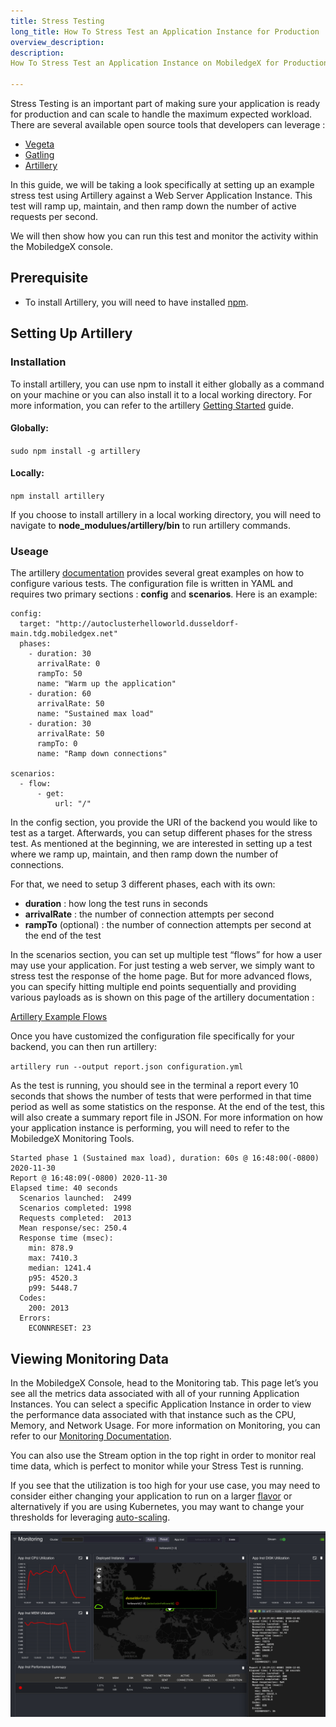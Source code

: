 ```yaml
---
title: Stress Testing
long_title: How To Stress Test an Application Instance for Production
overview_description:
description:
How To Stress Test an Application Instance on MobiledgeX for Production Deployments

---
```


Stress Testing is an important part of making sure your application is ready for production and can scale to handle the maximum expected workload. There are several available open source tools that developers can leverage :

- [Vegeta](https://github.com/tsenart/vegeta)
- [Gatling](https://gatling.io/)
- [Artillery](https://artillery.io/)

In this guide, we will be taking a look specifically at setting up an example stress test using Artillery against a Web Server Application Instance. This test will ramp up, maintain, and then ramp down the number of active requests per second.

We will then show how you can run this test and monitor the activity within the MobiledgeX console.

## Prerequisite

- To install Artillery, you will need to have installed [npm](https://www.npmjs.com/).

## Setting Up Artillery

### Installation

To install artillery, you can use npm to install it either globally as a command on your machine or you can also install it to a local working directory. For more information, you can refer to the artillery [Getting Started](https://artillery.io/docs/guides/getting-started/installing-artillery.html#System-requirements) guide.

#### Globally:

`sudo npm install -g artillery`

#### Locally:

`npm install artillery`

If you choose to install artillery in a local working directory, you will need to navigate to **node_modulues/artillery/bin** to run artillery commands.

### Useage

The artillery [documentation](https://artillery.io/docs/guides/guides/test-script-reference.html#Overview) provides several great examples on how to configure various tests. The configuration file is written in YAML and requires two primary sections : **config** and **scenarios**. Here is an example:

```
config:
  target: "http://autoclusterhelloworld.dusseldorf-main.tdg.mobiledgex.net"
  phases:
    - duration: 30
      arrivalRate: 0
      rampTo: 50
      name: "Warm up the application"
    - duration: 60
      arrivalRate: 50
      name: "Sustained max load"
    - duration: 30
      arrivalRate: 50
      rampTo: 0
      name: "Ramp down connections"

scenarios:
  - flow:
      - get:
          url: "/"

```

In the config section, you provide the URI of the backend you would like to test as a target. Afterwards, you can setup different phases for the stress test. As mentioned at the beginning, we are interested in setting up a test where we ramp up, maintain, and then ramp down the number of connections.

For that, we need to setup 3 different phases, each with its own:

- **duration** : how long the test runs in seconds
- **arrivalRate** : the number of connection attempts per second
- **rampTo** (optional) : the number of connection attempts per second at the end of the test

In the scenarios section, you can set up multiple test “flows” for how a user may use your application. For just testing a web server, we simply want to stress test the response of the home page. But for more advanced flows, you can specify hitting multiple end points sequentially and providing various payloads as is shown on this page of the artillery documentation :

[Artillery Example Flows](https://artillery.io/docs/guides/getting-started/core-concepts.html#Putting-it-all-together)

Once you have customized the configuration file specifically for your backend, you can then run artillery:

`artillery run --output report.json configuration.yml`

As the test is running, you should see in the terminal a report every 10 seconds that shows the number of tests that were performed in that time period as well as some statistics on the response. At the end of the test, this will also create a summary report file in JSON. For more information on how your application instance is performing, you will need to refer to the MobiledgeX Monitoring Tools.

```
Started phase 1 (Sustained max load), duration: 60s @ 16:48:00(-0800) 2020-11-30
Report @ 16:48:09(-0800) 2020-11-30
Elapsed time: 40 seconds
  Scenarios launched:  2499
  Scenarios completed: 1998
  Requests completed:  2013
  Mean response/sec: 250.4
  Response time (msec):
    min: 878.9
    max: 7410.3
    median: 1241.4
    p95: 4520.3
    p99: 5448.7
  Codes:
    200: 2013
  Errors:
    ECONNRESET: 23

```

## Viewing Monitoring Data

In the MobiledgeX Console, head to the Monitoring tab. This page let’s you see all the metrics data associated with all of your running Application Instances. You can select a specific Application Instance in order to view the performance data associated with that instance such as the CPU, Memory, and Network Usage. For more information on Monitoring, you can refer to our [Monitoring Documentation](/developer/deployments/monitoring-and-metrics/index.md).

You can also use the Stream option in the top right in order to monitor real time data, which is perfect to monitor while your Stress Test is running.

If you see that the utilization is too high for your use case, you may need to consider either changing your application to run on a larger [flavor](/developer/deployments/deployment-workflow/flavors/index.md) or alternatively if you are using Kubernetes, you may want to change your thresholds for leveraging [auto-scaling](/developer/deployments/application-runtime/autoscale/index.md).

![Monitoring Tab in MobiledgeX Console](/developer/assets/stress-test/monitoring-stress-test.png "Monitoring Tab in MobiledgeX Console")

